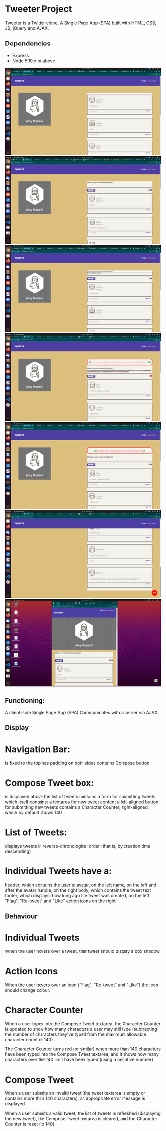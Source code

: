 # Tweeter Project

Tweeter is a Twitter clone. A Single Page App (SPA) built with HTML, CSS, JS, jQuery and AJAX.


## Dependencies
- Express
- Node 5.10.x or above

!["screenshot description"](https://github.com/TaliaAzizKhan/Tweeter-/blob/master/docs/1-main-page.png?raw=true)
!["screenshot description"](https://github.com/TaliaAzizKhan/Tweeter-/blob/master/docs/2-tweet-box.png?raw=true)
!["screenshot description"](https://github.com/TaliaAzizKhan/Tweeter-/blob/master/docs/3-write-a-tweet.png?raw=true)
!["screenshot description"](https://github.com/TaliaAzizKhan/Tweeter-/blob/master/docs/4-word-limit-exceeded-error.png?raw=true)
!["screenshot description"](https://github.com/TaliaAzizKhan/Tweeter-/blob/master/docs/5-empty-field-error.png?raw=true)
!["screenshot description"](https://github.com/TaliaAzizKhan/Tweeter-/blob/master/docs/6-go-up-button.png?raw=true)
!["screenshot description"](https://github.com/TaliaAzizKhan/Tweeter-/blob/master/docs/7-responsive-mobile-view.png?raw=true)



## Functioning:
A client-side Single Page App (SPA)
Communicates with a server via AJAX

## Display 

# Navigation Bar:
is fixed to the top
has padding on both sides
contains Compose button

# Compose Tweet box:
is displayed above the list of tweets
contains a form for submitting tweets, which itself contains:
a textarea for new tweet content
a left-aligned button for submitting new tweets
contains a Character Counter, right-aligned, which by default shows 140

# List of Tweets:
displays tweets in reverse-chronological order (that is, by creation time descending)

# Individual Tweets have a:
header, which contains the user's:
avatar, on the left
name, on the left and after the avatar
handle, on the right
body, which contains the tweet text
footer, which displays:
how long ago the tweet was created, on the left
"Flag", "Re-tweet" and "Like" action icons on the right

## Behaviour
# Individual Tweets
When the user hovers over a tweet, that tweet should display a box shadow.
# Action Icons
When the user hovers over an icon ("Flag", "Re-tweet" and "Like") the icon should change colour.
# Character Counter
When a user types into the Compose Tweet textarea, the Character Counter is updated to show how many characters a user may still type (subtracting the number of characters they've typed from the maximum allowable character count of 140)

The Character Counter turns red (or similar) when more than 140 characters have been typed into the Compose Tweet textarea, and it shows how many characters over the 140 limit have been typed (using a negative number)

# Compose Tweet
When a user submits an invalid tweet (the tweet textarea is empty or contains more than 140 characters), an appropriate error message is displayed

When a user submits a valid tweet, the list of tweets is refreshed (displaying the new tweet), the Compose Tweet textarea is cleared, and the Character Counter is reset (to 140)
